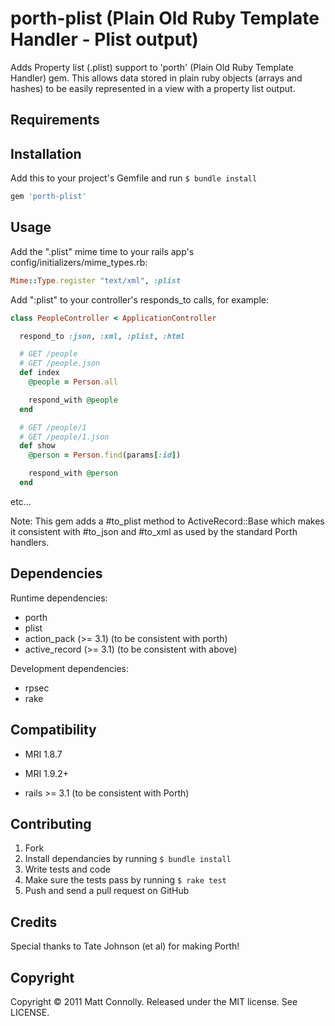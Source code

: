 # porth-plist (Plain Old Ruby Template Handler - Plist output)

Adds Property list (.plist) support to 'porth' (Plain Old Ruby Template Handler) gem.
This allows data stored in plain ruby objects (arrays and hashes) to be easily represented
in a view with a property list output.

## Requirements

## Installation

Add this to your project's Gemfile and run `$ bundle install`

``` ruby
gem 'porth-plist'
```

## Usage

Add the ".plist" mime time to your rails app's config/initializers/mime_types.rb:

``` ruby
Mime::Type.register "text/xml", :plist
```

Add ":plist" to your controller's responds_to calls, for example:
``` ruby
class PeopleController < ApplicationController

  respond_to :json, :xml, :plist, :html

  # GET /people
  # GET /people.json
  def index
    @people = Person.all

    respond_with @people
  end

  # GET /people/1
  # GET /people/1.json
  def show
    @person = Person.find(params[:id])

    respond_with @person
  end
```

etc...

Note: This gem adds a #to_plist method to ActiveRecord::Base which makes it consistent with #to_json and #to_xml
as used by the standard Porth handlers.

## Dependencies

Runtime dependencies:

* porth
* plist
* action_pack (>= 3.1) (to be consistent with porth)
* active_record (>= 3.1) (to be consistent with above)

Development dependencies:

* rpsec
* rake

## Compatibility

* MRI 1.8.7
* MRI 1.9.2+

* rails >= 3.1 (to be consistent with Porth)

## Contributing

1. Fork
2. Install dependancies by running `$ bundle install`
3. Write tests and code
4. Make sure the tests pass by running `$ rake test`
5. Push and send a pull request on GitHub

## Credits

Special thanks to Tate Johnson (et al) for making Porth!

## Copyright

Copyright © 2011 Matt Connolly. Released under the MIT license. See LICENSE.
